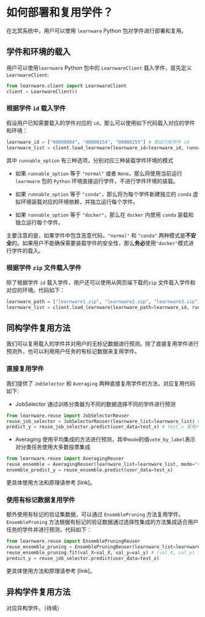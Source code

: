 # 如何部署和复用学件？

在北冥系统中，用户可以使用 `learnware` Python 包对学件进行部署和复用。

## 学件和环境的载入

用户可以使用`learnware` Python 包中的 `LearnwareClient` 载入学件，首先定义 `LearnwareClient`:

```python
from learnware.client import LearnwareClient
client = LearnwareClient()
```

### 根据学件 `id` 载入学件
假设用户已知需要载入的学件对应的 `id`，那么可以使用如下代码载入对应的学件和环境：

```python
learnware_id = ["00000084", "00000154", "00000155"] # 假设已知学件 id
learnware_list = client.load_learnware(learnware_id=learnware_id, runnable_option="docker")
```

其中 `runnable_option` 有三种选项，分别对应三种装载学件环境的模式
- 如果 `runnable_option` 等于 `"normal"` 或者 `None`，那么将使用当前运行 `learnware` 包的 `Python` 环境直接运行学件，不进行学件环境的装载。

- 如果 `runnable_option` 等于 `"conda"`，那么将为每个学件新建独立的 `conda` 虚拟环境装载对应的环境依赖，并独立运行每个学件。

- 如果 `runnable_option` 等于 `"docker"`，那么在 `docker` 内使用 `conda` 装载和独立运行每个学件。

主要注意的是，如果学件中包含恶意代码，`"normal"` 和 `"conda"` 两种模式是**不安全**的。如果用户不能确保需要装载学件的安全性，那么**务必**使用`"docker"`模式进行学件的载入。


### 根据学件 `zip` 文件载入学件

除了根据学件 `id` 载入学件，用户还可以使用从网页端下载的`zip` 文件载入学件和对应的环境。代码如下：

```python
learnware_path = ["learnware1.zip", "learnware2.zip", "learnware3.zip"] # 假设已知学件下载后的 zip 文件本地路径
learnware_list = client.load_learnware(learnware_path=learnware_id, runnable_option="docker")
```

## 同构学件复用方法

我们可以复用载入的学件并对用户的无标记数据进行预测。除了直接复用学件进行预测外，也可以利用用户任务的有标记数据来复用学件。

### 直接复用学件

我们提供了 `JobSelector` 和 `Averaging` 两种直接复用学件的方法，对应复用代码如下:

- JobSelector 通过训练分类器为不同的数据选择不同的学件进行预测
```python
from learnware.reuse import JobSelectorReuser
reuse_job_selector = JobSelectorReuser(learnware_list=learnware_list) # learnware_list 是已载入的学件 list
predict_y = reuse_job_selector.predict(user_data=test_x) # test_x 是用户任务的特征数据，predict_y 复用学件预测得到的标签
```

- Averaging 使用平均集成的方法进行预测，其中`mode`的值`vote_by_label`表示对分类任务使用大多数投票集成
```python
from learnware.reuse import AveragingReuser
reuse_ensemble = AveragingReuser(learnware_list=learnware_list, mode="vote_by_label")
ensemble_predict_y = reuse_ensemble.predict(user_data=test_x)
```

更具体使用方法和原理请参考 [link]。

### 使用有标记数据复用学件

额外使用有标记的验证集数据，可以通过 `EnsemblePruning` 方法复用学件。`EnsemblePruning` 方法根据有标记的验证数据通过选择性集成的方法集成适合用户任务的学件并进行预测，代码如下：

```python
from learnware.reuse import EnsemblePruningReuser
reuse_ensemble_pruning = EnsemblePruningReuser(learnware_list=learnware_list) 
reuse_ensemble_pruning.fit(val_X=val_X, val_y=val_y) # (val_X, val_y) 是有标记的验证集数据
predict_y = reuse_job_selector.predict(user_data=test_x) 
```

更具体使用方法和原理请参考 [link]。


## 异构学件复用方法

对应异构学件，（待填）
